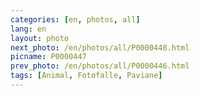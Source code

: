 ```yaml
---
categories: [en, photos, all]
lang: en
layout: photo
next_photo: /en/photos/all/P0000448.html
picname: P0000447
prev_photo: /en/photos/all/P0000446.html
tags: [Animal, Fotofalle, Paviane]
---
```

